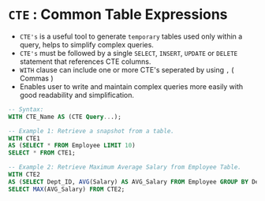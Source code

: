 # `CTE` : Common Table Expressions

- `CTE's` is a useful tool to generate `temporary` tables used only within a query, helps to simplify complex queries.
- `CTE's` must be followed by a single `SELECT`, `INSERT`, `UPDATE` or `DELETE` statement that references CTE columns.
- `WITH` clause can include one or more CTE's seperated by using `,` ( Commas )
- Enables user to write and maintain complex queries more easily with good readability and simplification.

```sql
-- Syntax:
WITH CTE_Name AS (CTE Query...);

-- Example 1: Retrieve a snapshot from a table.
WITH CTE1 
AS (SELECT * FROM Employee LIMIT 10)
SELECT * FROM CTE1;

-- Example 2: Retrieve Maximum Average Salary from Employee Table.
WITH CTE2 
AS (SELECT Dept_ID, AVG(Salary) AS AVG_Salary FROM Employee GROUP BY Dept_ID)
SELECT MAX(AVG_Salary) FROM CTE2;
```

```sql

```


